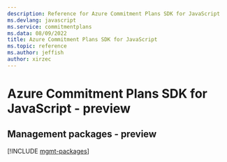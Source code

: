 ```yaml
---
description: Reference for Azure Commitment Plans SDK for JavaScript
ms.devlang: javascript
ms.service: commitmentplans
ms.data: 08/09/2022
title: Azure Commitment Plans SDK for JavaScript
ms.topic: reference
ms.author: jeffish
author: xirzec
---
```

# Azure Commitment Plans SDK for JavaScript - preview

## Management packages - preview
[!INCLUDE [mgmt-packages](commitment-plans-mgmt-index.md)]